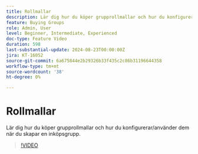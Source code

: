 ```yaml
---
title: Rollmallar
description: Lär dig hur du köper grupprollmallar och hur du konfigurerar/använder dem när du skapar en inköpsgrupp.
feature: Buying Groups
role: Admin, User
level: Beginner, Intermediate, Experienced
doc-type: Feature Video
duration: 598
last-substantial-update: 2024-08-23T00:00:00Z
jira: KT-16052
source-git-commit: 6a675844e2b29326b33f435c2c86b31196644358
workflow-type: tm+mt
source-wordcount: '38'
ht-degree: 0%

---
```



# Rollmallar

Lär dig hur du köper grupprollmallar och hur du konfigurerar/använder dem när du skapar en inköpsgrupp.

>[!VIDEO](https://video.tv.adobe.com/v/3453305/?learn=on&captions=swe)

